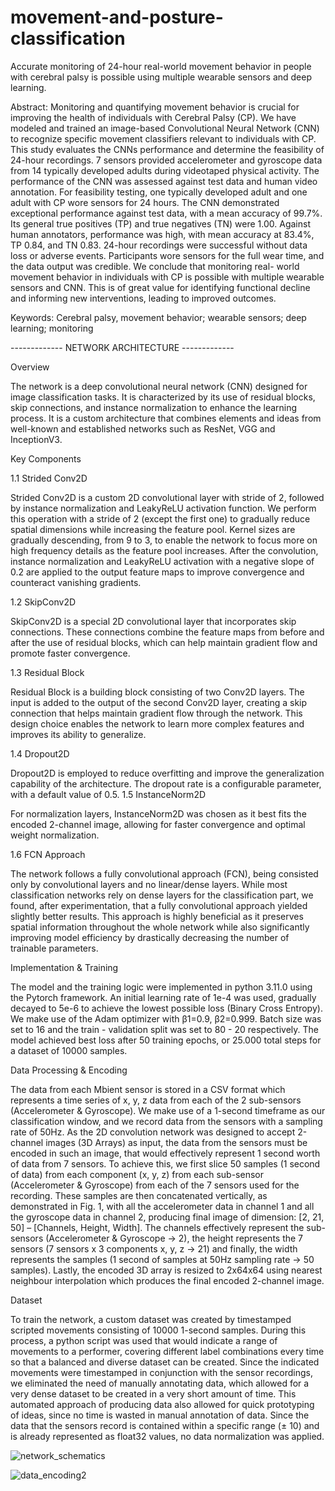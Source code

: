 # movement-and-posture-classification
Accurate monitoring of 24-hour real-world movement behavior in people with cerebral palsy is possible using multiple wearable sensors and deep learning.


Abstract: Monitoring and quantifying movement behavior is crucial for improving the health of
individuals with Cerebral Palsy (CP). We have modeled and trained an image-based Convolutional
Neural Network (CNN) to recognize specific movement classifiers relevant to individuals with CP.
This study evaluates the CNNs performance and determine the feasibility of 24-hour recordings. 7
sensors provided accelerometer and gyroscope data from 14 typically developed adults during
videotaped physical activity. The performance of the CNN was assessed against test data and
human video annotation. For feasibility testing, one typically developed adult and one adult with
CP wore sensors for 24 hours. The CNN demonstrated exceptional performance against test data,
with a mean accuracy of 99.7%. Its general true positives (TP) and true negatives (TN) were 1.00.
Against human annotators, performance was high, with mean accuracy at 83.4%, TP 0.84, and TN
0.83. 24-hour recordings were successful without data loss or adverse events. Participants wore
sensors for the full wear time, and the data output was credible. We conclude that monitoring real-
world movement behavior in individuals with CP is possible with multiple wearable sensors and
CNN. This is of great value for identifying functional decline and informing new interventions,
leading to improved outcomes.

Keywords: Cerebral palsy, movement behavior; wearable sensors; deep learning; monitoring


------------- NETWORK ARCHITECTURE -------------

Overview

The network is a deep convolutional neural network (CNN) designed for image classification tasks. It is characterized by its use of residual blocks, skip connections, and instance normalization to enhance the learning process. It is a custom architecture that combines elements and ideas from well-known and established networks such as ResNet, VGG and InceptionV3.

Key Components

1.1 Strided Conv2D

Strided Conv2D is a custom 2D convolutional layer with stride of 2, followed by instance normalization and LeakyReLU activation function. We perform this operation with a stride of 2 (except the first one) to gradually reduce spatial dimensions while increasing the feature pool. Kernel sizes are gradually descending, from 9 to 3, to enable the network to focus more on high frequency details as the feature pool increases. After the convolution, instance normalization and LeakyReLU activation with a negative slope of 0.2 are applied to the output feature maps to improve convergence and counteract vanishing gradients.

1.2 SkipConv2D

SkipConv2D is a special 2D convolutional layer that incorporates skip connections. These connections combine the feature maps from before and after the use of residual blocks, which can help maintain gradient flow and promote faster convergence.

1.3 Residual Block

Residual Block is a building block consisting of two Conv2D layers. The input is added to the output of the second Conv2D layer, creating a skip connection that helps maintain gradient flow through the network. This design choice enables the network to learn more complex features and improves its ability to generalize.

1.4 Dropout2D

Dropout2D is employed to reduce overfitting and improve the generalization capability of the architecture. The dropout rate is a configurable parameter, with a default value of 0.5.
1.5 InstanceNorm2D

For normalization layers, InstanceNorm2D was chosen as it best fits the encoded 2-channel image, allowing for faster convergence and optimal weight normalization.


1.6 FCN Approach

The network follows a fully convolutional approach (FCN), being consisted only by convolutional layers and no linear/dense layers. While most classification networks rely on dense layers for the classification part, we found, after experimentation, that a fully convolutional approach yielded slightly better results. This approach is highly beneficial as it preserves spatial information throughout the whole network while also significantly improving model efficiency by drastically decreasing the number of trainable parameters.



Implementation & Training

The model and the training logic were implemented in python 3.11.0 using the Pytorch framework. An initial learning rate of 1e-4 was used, gradually decayed to 5e-6 to achieve the lowest possible loss (Binary Cross Entropy). We make use of the Adam optimizer with β1=0.9, β2=0.999. Batch size was set to 16 and the train - validation split was set to 80 - 20 respectively. The model achieved best loss after 50 training epochs, or 25.000 total steps for a dataset of 10000 samples.


Data Processing & Encoding

The data from each Mbient sensor is stored in a CSV format which represents a time series of x, y, z data from each of the 2 sub-sensors (Accelerometer & Gyroscope). We make use of a 1-second timeframe as our classification window, and we record data from the sensors with a sampling rate of 50Hz. As the 2D convolution network was designed to accept 2-channel images (3D Arrays) as input, the data from the sensors must be encoded in such an image, that would effectively represent 1 second worth of data from 7 sensors. To achieve this, we first slice 50 samples (1 second of data) from each component (x, y, z) from each sub-sensor (Accelerometer & Gyroscope) from each of the 7 sensors used for the recording. These samples are then concatenated vertically, as demonstrated in Fig. 1, with all the accelerometer data in channel 1 and all the gyroscope data in channel 2, producing final image of dimension: [2, 21, 50]  – [Channels, Height, Width]. The channels effectively represent the sub-sensors (Accelerometer & Gyroscope -> 2), the height represents the 7 sensors (7 sensors x 3 components x, y, z -> 21) and finally, the width represents the samples (1 second of samples at 50Hz sampling rate -> 50 samples). Lastly, the encoded 3D array is resized to 2x64x64 using nearest neighbour interpolation which produces the final encoded 2-channel image.


Dataset

To train the network, a custom dataset was created by timestamped scripted movements consisting of 10000 1-second samples. During this process, a python script was used that would indicate a range of movements to a performer, covering different label combinations every time so that a balanced and diverse dataset can be created. Since the indicated movements were timestamped in conjunction with the sensor recordings, we eliminated the need of manually annotating data, which allowed for a very dense dataset to be created in a very short amount of time. This automated approach of producing data also allowed for quick prototyping of ideas, since no time is wasted in manual annotation of data. Since the data that the sensors record is contained within a specific range (± 10) and is already represented as float32 values, no data normalization was applied.


![network_schematics](https://github.com/georgezampoukis/movement-and-posture-classification/assets/87320215/ec7e8719-7716-4440-b001-190154135b82)


![data_encoding2](https://github.com/georgezampoukis/movement-and-posture-classification/assets/87320215/e9c5d3b3-e8c8-4c1d-8c48-f5e1f9f9f6db)



